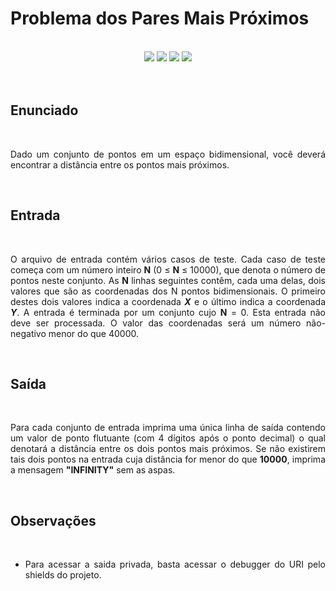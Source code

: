 # Problema dos Pares Mais Próximos

<br>

<!-- Shields do Projeto -->

<div align="center">

  <a href="https://www.urionlinejudge.com.br/judge/pt/problems/view/1295" alt="URI">
        <img src="https://img.shields.io/static/v1?label=URI&message=1295&color=black&style=for-the-badge&link=" /></a>
  
  <a href="#" alt="Assunto">
        <img src="https://img.shields.io/static/v1?label=ASSUNTO&message=Geometria computacional&color=black&style=for-the-badge" /></a>

  <a href="#" alt="Level">
        <img src="https://img.shields.io/static/v1?label=LEVEL&message=9&color=brown&style=for-the-badge" /></a>


  <a href="https://www.udebug.com/URI/1295" alt="Debug">
        <img src="https://img.shields.io/badge/DEBUG-CC0000?style=for-the-badge" /></a>

</div>

<br>

<div style="text-align: justify"> 

<br>

## **Enunciado**

<br>

Dado um conjunto de pontos em um espaço bidimensional, você deverá encontrar a distância entre os pontos mais próximos.

<br>

## **Entrada**

<br>

O arquivo de entrada contém vários casos de teste. Cada caso de teste começa com um número inteiro **N** (0 ≤ **N** ≤ 10000), que denota o número de pontos neste conjunto. As **N** linhas seguintes contêm, cada uma delas, dois valores que são as coordenadas dos N pontos bidimensionais. O primeiro destes dois valores indica a coordenada ***X*** e o último indica a coordenada ***Y***. A entrada é terminada por um conjunto cujo **N** = 0. Esta entrada não deve ser processada. O valor das coordenadas será um número não-negativo menor do que 40000.

<br>

## **Saída**

<br>

Para cada conjunto de entrada imprima uma única linha de saída contendo um valor de ponto flutuante (com 4 dígitos após o ponto decimal) o qual denotará a distância entre os dois pontos mais próximos. Se não existirem tais dois pontos na entrada cuja distância for menor do que **10000**, imprima a mensagem **"INFINITY"** sem as aspas.

<br>

## **Observações**

<br>

 - Para acessar a saida privada, basta acessar o debugger do URI pelo shields do projeto.

</div>